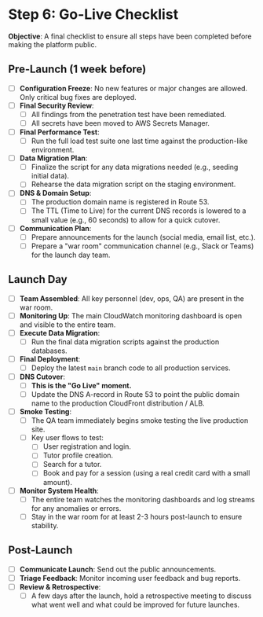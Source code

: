 # Step 6: Go-Live Checklist

**Objective**: A final checklist to ensure all steps have been completed before making the platform public.

## Pre-Launch (1 week before)

-   [ ] **Configuration Freeze**: No new features or major changes are allowed. Only critical bug fixes are deployed.
-   [ ] **Final Security Review**:
    -   [ ] All findings from the penetration test have been remediated.
    -   [ ] All secrets have been moved to AWS Secrets Manager.
-   [ ] **Final Performance Test**:
    -   [ ] Run the full load test suite one last time against the production-like environment.
-   [ ] **Data Migration Plan**:
    -   [ ] Finalize the script for any data migrations needed (e.g., seeding initial data).
    -   [ ] Rehearse the data migration script on the staging environment.
-   [ ] **DNS & Domain Setup**:
    -   [ ] The production domain name is registered in Route 53.
    -   [ ] The TTL (Time to Live) for the current DNS records is lowered to a small value (e.g., 60 seconds) to allow for a quick cutover.
-   [ ] **Communication Plan**:
    -   [ ] Prepare announcements for the launch (social media, email list, etc.).
    -   [ ] Prepare a "war room" communication channel (e.g., Slack or Teams) for the launch day team.

## Launch Day

-   [ ] **Team Assembled**: All key personnel (dev, ops, QA) are present in the war room.
-   [ ] **Monitoring Up**: The main CloudWatch monitoring dashboard is open and visible to the entire team.
-   [ ] **Execute Data Migration**:
    -   [ ] Run the final data migration scripts against the production databases.
-   [ ] **Final Deployment**:
    -   [ ] Deploy the latest `main` branch code to all production services.
-   [ ] **DNS Cutover**:
    -   [ ] **This is the "Go Live" moment.**
    -   [ ] Update the DNS A-record in Route 53 to point the public domain name to the production CloudFront distribution / ALB.
-   [ ] **Smoke Testing**:
    -   [ ] The QA team immediately begins smoke testing the live production site.
    -   [ ] Key user flows to test:
        -   [ ] User registration and login.
        -   [ ] Tutor profile creation.
        -   [ ] Search for a tutor.
        -   [ ] Book and pay for a session (using a real credit card with a small amount).
-   [ ] **Monitor System Health**:
    -   [ ] The entire team watches the monitoring dashboards and log streams for any anomalies or errors.
    -   [ ] Stay in the war room for at least 2-3 hours post-launch to ensure stability.

## Post-Launch

-   [ ] **Communicate Launch**: Send out the public announcements.
-   [ ] **Triage Feedback**: Monitor incoming user feedback and bug reports.
-   [ ] **Review & Retrospective**:
    -   [ ] A few days after the launch, hold a retrospective meeting to discuss what went well and what could be improved for future launches.
